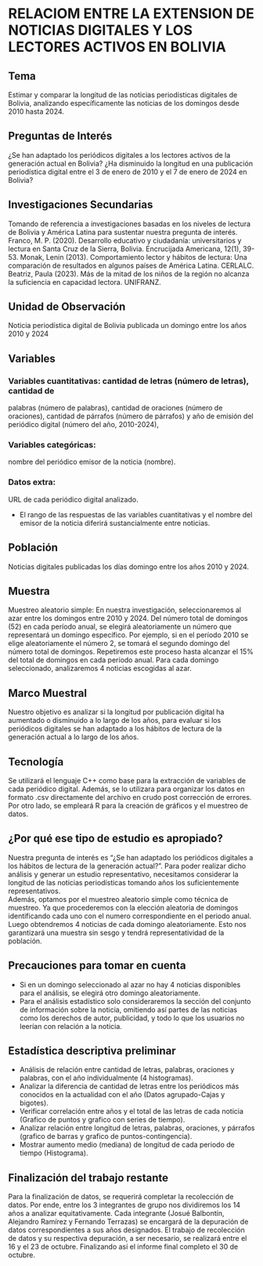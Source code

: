 # RELACIOM ENTRE LA EXTENSION DE NOTICIAS DIGITALES Y LOS LECTORES ACTIVOS EN BOLIVIA
## Tema
Estimar y comparar la longitud de las noticias periodísticas digitales de Bolivia, analizando específicamente las noticias de los domingos desde 2010 hasta 2024. 
## Preguntas de Interés
¿Se han adaptado los periódicos digitales a los lectores activos de la generación 
actual en Bolivia?
¿Ha disminuido la longitud en una publicación periodística digital entre el 3 de enero 
de 2010 y el 7 de enero de 2024 en Bolivia?
## Investigaciones Secundarias
Tomando de referencia a investigaciones basadas en los niveles de lectura de 
Bolivia y América Latina para sustentar nuestra pregunta de interés. 
Franco, M. P. (2020). Desarrollo educativo y ciudadanía: universitarios y lectura en 
Santa Cruz de la Sierra, Bolivia. Encrucijada Americana, 12(1), 39-53. 
Monak, Lenin (2013). Comportamiento lector y hábitos de lectura: Una comparación 
de resultados en algunos países de América Latina. CERLALC. 
Beatriz, Paula (2023). Más de la mitad de los niños de la región no alcanza la 
suficiencia en capacidad lectora. UNIFRANZ.
## Unidad de Observación 
Noticia periodística digital de Bolivia publicada un domingo entre los años 2010 y 
2024
## Variables
###  Variables cuantitativas: cantidad de letras (número de letras), cantidad de 
palabras (número de palabras), cantidad de oraciones (número de oraciones), 
cantidad de párrafos (número de párrafos) y año de emisión del periódico digital 
(número del año, 2010-2024), 
### Variables categóricas: 
nombre del periódico emisor de la noticia (nombre).  
### Datos extra: 
URL de cada periódico digital analizado. 


* El rango de las respuestas de las variables cuantitativas y el nombre del emisor de 
la noticia diferirá sustancialmente entre noticias. 
## Población
Noticias digitales publicadas los días domingo entre los años 2010 y 2024. 
## Muestra
Muestreo aleatorio simple: En nuestra investigación, seleccionaremos al azar 
entre los domingos entre 2010 y 2024. Del número total de domingos (52) en cada 
período anual, se elegirá aleatoriamente un número que representará un domingo 
específico. Por ejemplo, si en el período 2010 se elige aleatoriamente el número 2, 
se tomará el segundo domingo del número total de domingos. Repetiremos este 
proceso hasta alcanzar el 15% del total de domingos en cada período anual. Para 
cada domingo seleccionado, analizaremos 4 noticias escogidas al azar.   
## Marco Muestral
Nuestro objetivo es analizar si la longitud por publicación digital ha aumentado o 
disminuido a lo largo de los años, para evaluar si los periódicos digitales se han 
adaptado a los hábitos de lectura de la generación actual a lo largo de los años. 
## Tecnología
Se utilizará el lenguaje C++ como base para la extracción de variables de cada 
periódico digital. Además, se lo utilizara para organizar los datos en formato .csv 
directamente del archivo en crudo post corrección de errores. Por otro lado, se 
empleará R para la creación de gráficos y el muestreo de datos. 
## ¿Por qué ese tipo de estudio es apropiado?
Nuestra pregunta de interés es “¿Se han adaptado los periódicos digitales a los 
hábitos de lectura de la generación actual?”. Para poder realizar dicho análisis y 
generar un estudio representativo, necesitamos considerar la longitud de las noticias 
periodísticas tomando años los suficientemente representativos.  
Además, optamos por el muestreo aleatorio simple como técnica de muestreo. Ya 
que procederemos con la elección aleatoria de domingos identificando cada uno con 
el numero correspondiente en el periodo anual. Luego obtendremos 4 noticias de 
cada domingo aleatoriamente. Esto nos garantizará una muestra sin sesgo y tendrá 
representatividad de la población. 
## Precauciones para tomar en cuenta
* Si en un domingo seleccionado al azar no hay 4 noticias disponibles para el 
análisis, se elegirá otro domingo aleatoriamente.  
* Para el análisis estadístico solo consideraremos la sección del conjunto de 
información sobre la noticia, omitiendo así partes de las noticias como los 
derechos de autor, publicidad, y todo lo que los usuarios no leerían con relación 
a la noticia.  
## Estadística descriptiva preliminar  
* Análisis de relación entre cantidad de letras, palabras, oraciones y palabras, con 
el año individualmente (4 histogramas). 
* Analizar la diferencia de cantidad de letras entre los periódicos más conocidos 
en la actualidad con el año (Datos agrupado-Cajas y bigotes). 
* Verificar correlación entre años y el total de las letras de cada noticia (Grafico de 
puntos y grafico con series de tiempo). 
* Analizar relación entre longitud de letras, palabras, oraciones, y párrafos (grafico 
de barras y grafico de puntos-contingencia). 
* Mostrar aumento medio (mediana) de longitud de cada periodo de tiempo 
(Histograma).
## Finalización del trabajo restante  
Para la finalización de datos, se requerirá completar la recolección de datos. Por 
ende, entre los 3 integrantes de grupo nos dividiremos los 14 años a analizar 
equitativamente. Cada integrante (Josué Balbontín, Alejandro Ramírez y Fernando 
Terrazas) se encargará de la depuración de datos correspondientes a sus años 
designados. El trabajo de recolección de datos y su respectiva depuración, a ser 
necesario, se realizará entre el 16 y el 23 de octubre. Finalizando así el informe final 
completo el 30 de octubre.
